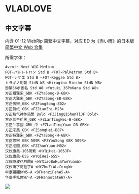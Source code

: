 # VLADLOVE

## 中文字幕

内含 01-12 WebRip 简繁中文字幕，对应 ED 为《赤い雨》的日本版  
[简繁中文 Web 合集](https://github.com/Nekomoekissaten-SUB/Nekomoekissaten-Storage/releases/download/subtitle_pkg/VLADLOVE_Web_zho.7z)

所需字体：
```
Avenir Next W1G Medium
FOT-パルレトロン Std B <FOT-PalRetron Std B>
FOT-レゲエ Std B <FOT-Reggae Std B>
ヒラギノ明朝 StdN W8 <Hiragino Mincho StdN W8>
游築36ポ仮名 Std W8 <Yutuki 36PoKana Std W8>
方正粗雅宋_GBK <FZYaSong-B-GBK>
方正大雅宋_GBK <FZYaSong-EB-GBK>
方正仿宋_GBK <FZFangSong-Z02>
方正剪纸_GBK <FZJianZhi-M23>
方正精气神体简繁 Bold <FZJingQiShenTiJF Bold>
方正兰亭粗黑_GBK <FZLanTingHei-B-GBK>
方正兰亭圆_GBK_中 <FZLanTingYuan-DB-GBK>
方正宋黑_GBK <FZSongHei-B07>
方正特雅宋_GBK <FZYaSong-H-GBK>
方正悠宋 GBK 509R <FZYouSong GBK 509R>
方正准圆_GBK <FZZhunYuan-M02>
汉仪旗黑-105简繁 <HYQiHei-105JF>
汉仪旗黑-65S <HYQiHei-65S>
汉仪晓波花月圆W <HYXiaoBoHuaYueYuanW>
汉仪铸字阿拉丁W <HYZhuZiALaDingW>
华康翩翩体W5-A <DFHanziPenW5-A>
华康手札体W7-A <DFHannotateW7-A>
```

![](https://nekomoe.pages.dev/images/2021-01/VLAD-LOVE.jpg)